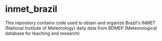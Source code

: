 # inmet_brazil
This repository contains code used to obtain and organize Brazil's INMET (National Institute of Meteorology) daily data from BDMEP (Meteorological database for teaching and research)

